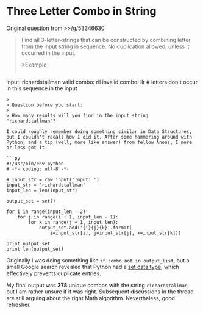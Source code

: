 Three Letter Combo in String
===

Original question from [>>/g/53346630](https://archive.rebeccablacktech.com/g/thread/S53346630)

> Find all 3-letter-strings that can be constructed by combining letter from the input string in sequence. No duplication allowed, unless it occurred in the input.
> 
> \>Example
> ```
input: richardstallman
valid combo: rll
invalid combo: llr # letters don't occur in this sequence in the input
```
> 
> Question before you start:
> 
> How many results will you find in the input string "richardstallman"?

I could roughly remember doing something similar in Data Structures, but I couldn't recall how I did it. After some hammering around with Python, and a tip (well, more like answer) from fellow Anons, I more or less got it.

```py
#!/usr/bin/env python
# -*- coding: utf-8 -*-

# input_str = raw_input('Input: ')
input_str = 'richardstallman'
input_len = len(input_str)

output_set = set()

for i in range(input_len - 2):
    for j in range(i + 1, input_len - 1):
        for k in range(j + 1, input_len):
            output_set.add('{i}{j}{k}'.format(
                i=input_str[i], j=input_str[j], k=input_str[k]))

print output_set
print len(output_set)
```

Originally I was doing something like `if combo not in output_list`, but a small Google search revealed that Python had a [set data type](https://docs.python.org/2/library/stdtypes.html#set-types-set-frozenset), which effectively prevents duplicate entries.

My final output was **278** unique combos with the string `richardstallman`, but I am rather unsure if it was right. Subsequent discussions in the thread are still arguing about the right Math algorithm. Nevertheless, good refresher.
